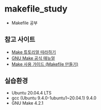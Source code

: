 # makefile_study
- Makefile 공부

## 참고 사이트 
- [Make 튜토리얼 따라하기](https://www.tuwlab.com/ece/27193)
- [GNU Make 공식 매뉴얼](https://www.gnu.org/software/make/manual/make.html)
- [Make 사용 가이드 (Makefile 만들기)](https://modoocode.com/311)

## 실습환경
- Ubuntu 20.04.4 LTS
- gcc (Ubuntu 9.4.0-1ubuntu1~20.04.1) 9.4.0
- GNU Make 4.2.1
